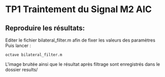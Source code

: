 # TP1 Traintement du Signal M2 AIC

## Reproduire les résultats:

Editer le fichier bilateral_filter.m afin de fixer les valeurs des paramètres 
Puis lancer :

```
octave bilateral_filter.m
```

L'image bruitée ainsi que le résultat après filtrage sont enregistrés dans le dossier results/
